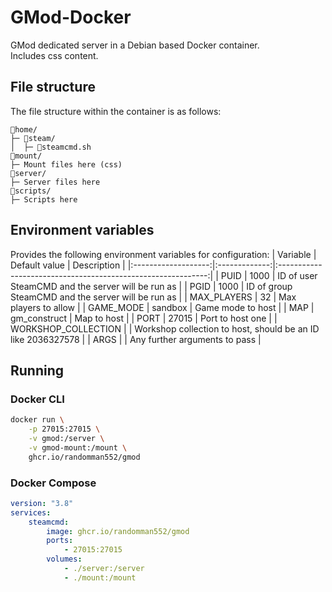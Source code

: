 # GMod-Docker
GMod dedicated server in a Debian based Docker container.\
Includes css content.

## File structure
The file structure within the container is as follows:
```
📁home/
├─ 📁steam/
│  ├─ 📜steamcmd.sh
📁mount/
├─ Mount files here (css)
📁server/
├─ Server files here
📁scripts/
├─ Scripts here
```

## Environment variables
Provides the following environment variables for configuration:
| Variable            | Default value | Description                                                  |
|:-------------------:|:-------------:|:------------------------------------------------------------:|
| PUID                | 1000          | ID of user SteamCMD and the server will be run as            |
| PGID                | 1000          | ID of group SteamCMD and the server will be run as           |
| MAX_PLAYERS         | 32            | Max players to allow                                         |
| GAME_MODE           | sandbox       | Game mode to host                                            |
| MAP                 | gm_construct  | Map to host                                                  |
| PORT                | 27015         | Port to host one                                             |
| WORKSHOP_COLLECTION |               | Workshop collection to host, should be an ID like 2036327578 |
| ARGS                |               | Any further arguments to pass                                |

## Running
### Docker CLI
```sh
docker run \
    -p 27015:27015 \
    -v gmod:/server \
    -v gmod-mount:/mount \
    ghcr.io/randomman552/gmod
```
### Docker Compose
```yml
version: "3.8"
services:
    steamcmd:
        image: ghcr.io/randomman552/gmod
        ports:
            - 27015:27015
        volumes:
            - ./server:/server
            - ./mount:/mount
```
